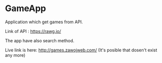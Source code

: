 # GameApp
Application which get games from API.

Link of API : https://rawg.io/

The app have also search method.

Live link is here: http://games.zawojweb.com/ (It's posible that dosen't exist any more)
